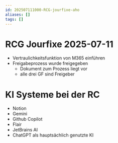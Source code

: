 ```yaml
---
id: 202507111000-RCG-jourfixe-aho
aliases: []
tags: []
---
```


# RCG Jourfixe 2025-07-11

- Vertraulichkeitsfunktion von M365 einführen
- Freigabeprozess wurde freigegeben
  - Dokument zum Prozess liegt vor
  - alle drei GF sind Freigeber

# KI Systeme bei der RC

- Notion
- Gemini
- Github Copilot
- Flair
- JetBrains AI
- ChatGPT als hauptsächlich genutzte KI

